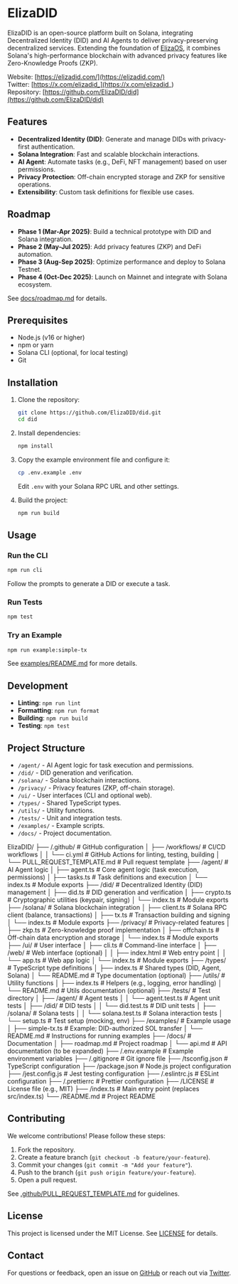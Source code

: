 # ElizaDID

ElizaDID is an open-source platform built on Solana, integrating Decentralized Identity (DID) and AI Agents to deliver privacy-preserving decentralized services. Extending the foundation of [ElizaOS](https://github.com/elizaOS/eliza), it combines Solana's high-performance blockchain with advanced privacy features like Zero-Knowledge Proofs (ZKP).

Website: [https://elizadid.com/](https://elizadid.com/)  
Twitter: [https://x.com/elizadid_](https://x.com/elizadid_)  
Repository: [https://github.com/ElizaDID/did](https://github.com/ElizaDID/did)

## Features
- **Decentralized Identity (DID)**: Generate and manage DIDs with privacy-first authentication.
- **Solana Integration**: Fast and scalable blockchain interactions.
- **AI Agent**: Automate tasks (e.g., DeFi, NFT management) based on user permissions.
- **Privacy Protection**: Off-chain encrypted storage and ZKP for sensitive operations.
- **Extensibility**: Custom task definitions for flexible use cases.

## Roadmap
- **Phase 1 (Mar-Apr 2025)**: Build a technical prototype with DID and Solana integration.
- **Phase 2 (May-Jul 2025)**: Add privacy features (ZKP) and DeFi automation.
- **Phase 3 (Aug-Sep 2025)**: Optimize performance and deploy to Solana Testnet.
- **Phase 4 (Oct-Dec 2025)**: Launch on Mainnet and integrate with Solana ecosystem.

See [docs/roadmap.md](./docs/roadmap.md) for details.

## Prerequisites
- Node.js (v16 or higher)
- npm or yarn
- Solana CLI (optional, for local testing)
- Git

## Installation
1. Clone the repository:
   ```bash
   git clone https://github.com/ElizaDID/did.git
   cd did
   ```
2. Install dependencies:
   ```bash
   npm install
   ```
3. Copy the example environment file and configure it:
   ```bash
   cp .env.example .env
   ```
   Edit `.env` with your Solana RPC URL and other settings.

4. Build the project:
   ```bash
   npm run build
   ```

## Usage
### Run the CLI
```bash
npm run cli
```
Follow the prompts to generate a DID or execute a task.

### Run Tests
```bash
npm test
```

### Try an Example
```bash
npm run example:simple-tx
```
See [examples/README.md](./examples/README.md) for more details.

## Development
- **Linting**: `npm run lint`
- **Formatting**: `npm run format`
- **Building**: `npm run build`
- **Testing**: `npm test`

## Project Structure
- `/agent/` - AI Agent logic for task execution and permissions.
- `/did/` - DID generation and verification.
- `/solana/` - Solana blockchain interactions.
- `/privacy/` - Privacy features (ZKP, off-chain storage).
- `/ui/` - User interfaces (CLI and optional web).
- `/types/` - Shared TypeScript types.
- `/utils/` - Utility functions.
- `/tests/` - Unit and integration tests.
- `/examples/` - Example scripts.
- `/docs/` - Project documentation.

ElizaDID/
├── /.github/                  # GitHub configuration
│   ├── /workflows/            # CI/CD workflows
│   │   └── ci.yml            # GitHub Actions for linting, testing, building
│   └── PULL_REQUEST_TEMPLATE.md # Pull request template
├── /agent/                    # AI Agent logic
│   ├── agent.ts              # Core agent logic (task execution, permissions)
│   ├── tasks.ts              # Task definitions and execution
│   └── index.ts              # Module exports
├── /did/                      # Decentralized Identity (DID) management
│   ├── did.ts                # DID generation and verification
│   ├── crypto.ts             # Cryptographic utilities (keypair, signing)
│   └── index.ts              # Module exports
├── /solana/                   # Solana blockchain integration
│   ├── client.ts             # Solana RPC client (balance, transactions)
│   ├── tx.ts                 # Transaction building and signing
│   └── index.ts              # Module exports
├── /privacy/                  # Privacy-related features
│   ├── zkp.ts                # Zero-knowledge proof implementation
│   ├── offchain.ts           # Off-chain data encryption and storage
│   └── index.ts              # Module exports
├── /ui/                       # User interface
│   ├── cli.ts                # Command-line interface
│   ├── /web/                 # Web interface (optional)
│   │   ├── index.html        # Web entry point
│   │   └── app.ts            # Web app logic
│   └── index.ts              # Module exports
├── /types/                    # TypeScript type definitions
│   ├── index.ts              # Shared types (DID, Agent, Solana)
│   └── README.md             # Type documentation (optional)
├── /utils/                    # Utility functions
│   ├── index.ts              # Helpers (e.g., logging, error handling)
│   └── README.md             # Utils documentation (optional)
├── /tests/                    # Test directory
│   ├── /agent/               # Agent tests
│   │   └── agent.test.ts     # Agent unit tests
│   ├── /did/                 # DID tests
│   │   └── did.test.ts       # DID unit tests
│   ├── /solana/              # Solana tests
│   │   └── solana.test.ts    # Solana interaction tests
│   └── setup.ts              # Test setup (mocking, env)
├── /examples/                 # Example usage
│   ├── simple-tx.ts          # Example: DID-authorized SOL transfer
│   └── README.md             # Instructions for running examples
├── /docs/                     # Documentation
│   ├── roadmap.md            # Project roadmap
│   └── api.md                # API documentation (to be expanded)
├── /.env.example             # Example environment variables
├── /.gitignore               # Git ignore file
├── /tsconfig.json            # TypeScript configuration
├── /package.json             # Node.js project configuration
├── /jest.config.js           # Jest testing configuration
├── /.eslintrc.js             # ESLint configuration
├── /.prettierrc              # Prettier configuration
├── /LICENSE                  # License file (e.g., MIT)
├── /index.ts                 # Main entry point (replaces src/index.ts)
└── /README.md                # Project README

## Contributing
We welcome contributions! Please follow these steps:
1. Fork the repository.
2. Create a feature branch (`git checkout -b feature/your-feature`).
3. Commit your changes (`git commit -m "Add your feature"`).
4. Push to the branch (`git push origin feature/your-feature`).
5. Open a pull request.

See [.github/PULL_REQUEST_TEMPLATE.md](./.github/PULL_REQUEST_TEMPLATE.md) for guidelines.

## License
This project is licensed under the MIT License. See [LICENSE](./LICENSE) for details.

## Contact
For questions or feedback, open an issue on [GitHub](https://github.com/ElizaDID/did) or reach out via [Twitter](https://x.com/elizadid_).
